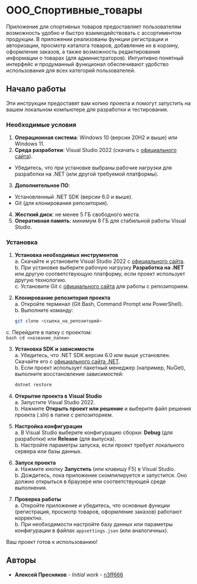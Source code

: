 # ООО_Спортивные_товары

Приложение для спортивных товаров предоставляет пользователям возможность удобно и быстро взаимодействовать с ассортиментом продукции. В приложении реализованы функции регистрации и авторизации, просмотр каталога товаров, добавление их в корзину, оформление заказов, а также возможность редактирования информации о товарах (для администраторов). Интуитивно понятный интерфейс и продуманный функционал обеспечивают удобство использования для всех категорий пользователей.

## Начало работы

Эти инструкции предоставят вам копию проекта и помогут запустить на вашем локальном компьютере для разработки и тестирования.

### Необходимые условия

1. **Операционная система**: Windows 10 (версии 20H2 и выше) или Windows 11.  
2. **Среда разработки**: Visual Studio 2022 (скачать с [официального сайта](https://visualstudio.microsoft.com/)).  
  - Убедитесь, что при установке выбраны рабочие нагрузки для разработки на .NET (или другой требуемой платформы).  
3. **Дополнительное ПО**:  
  - Установленный .NET SDK (версии 6.0 и выше).  
  - Git (для клонирования репозитория).  
4. **Жесткий диск**: не менее 5 ГБ свободного места.  
5. **Оперативная память**: минимум 8 ГБ для стабильной работы Visual Studio.

### Установка

1. **Установка необходимых инструментов**  
  a. Скачайте и установите Visual Studio 2022 с [официального сайта](https://visualstudio.microsoft.com/).  
  b. При установке выберите рабочую нагрузку **Разработка на .NET** или другую соответствующую платформу, если проект использует другую технологию.  
  c. Установите Git с [официального сайта](https://git-scm.com/) для работы с репозиторием.  

2. **Клонирование репозитория проекта**  
  a. Откройте терминал (Git Bash, Command Prompt или PowerShell).  
  b. Выполните команду:  
     ```bash
     git clone <ссылка_на_репозиторий>
     ```  
  c. Перейдите в папку с проектом:  
     ```bash
     cd <название_папки>
     ```  

3. **Установка SDK и зависимости**  
  a. Убедитесь, что .NET SDK версии 6.0 или выше установлен. Скачайте его с [официального сайта .NET](https://dotnet.microsoft.com/).  
  b. Если проект использует пакетный менеджер (например, NuGet), выполните восстановление зависимостей:  
     ```bash
     dotnet restore
     ```  

4. **Открытие проекта в Visual Studio**  
  a. Запустите Visual Studio 2022.  
  b. Нажмите **Открыть проект или решение** и выберите файл решения проекта (.sln) в папке с репозиторием.  

5. **Настройка конфигурации**  
  a. В Visual Studio выберите конфигурацию сборки: **Debug** (для разработки) или **Release** (для выпуска).  
  b. Настройте параметры запуска, если проект требует локального сервера или базы данных.  

6. **Запуск проекта**  
  a. Нажмите кнопку **Запустить** (или клавишу F5) в Visual Studio.  
  b. Дождитесь, пока приложение скомпилируется и запустится. Оно должно открыться в браузере или соответствующей среде выполнения.  

7. **Проверка работы**  
  a. Откройте приложение и убедитесь, что основные функции (регистрация, просмотр товаров, оформление заказов) работают корректно.  
  b. При необходимости настройте базу данных или параметры конфигурации в файлах `appsettings.json` (или аналогичных).  

Ваш проект готов к использованию!

## Авторы

* **Алексей Пресняков** - *Initial work* - [n3ff666](https://github.com/n3ff666)
